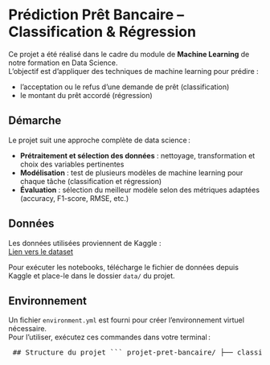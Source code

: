 # Prédiction Prêt Bancaire – Classification & Régression

Ce projet a été réalisé dans le cadre du module de **Machine Learning** de notre formation en Data Science.  
L’objectif est d’appliquer des techniques de machine learning pour prédire :
- l’acceptation ou le refus d’une demande de prêt (classification)
- le montant du prêt accordé (régression)

## Démarche

Le projet suit une approche complète de data science :
- **Prétraitement et sélection des données** : nettoyage, transformation et choix des variables pertinentes
- **Modélisation** : test de plusieurs modèles de machine learning pour chaque tâche (classification et régression)
- **Évaluation** : sélection du meilleur modèle selon des métriques adaptées (accuracy, F1-score, RMSE, etc.)

## Données

Les données utilisées proviennent de Kaggle :  
[Lien vers le dataset](https://www.kaggle.com/...)  <!-- Remplace ce lien par le vrai ! -->

Pour exécuter les notebooks, télécharge le fichier de données depuis Kaggle et place-le dans le dossier `data/` du projet.

## Environnement

Un fichier `environment.yml` est fourni pour créer l’environnement virtuel nécessaire.  
Pour l’utiliser, exécutez ces commandes dans votre terminal :

<pre> ## Structure du projet ``` projet-pret-bancaire/ ├── classification_notebook.ipynb ├── regression_notebook.ipynb ├── README.md ├── environment.yml └── data/ └── base_de_donnees.csv # à placer ici après téléchargement ``` </pre>
